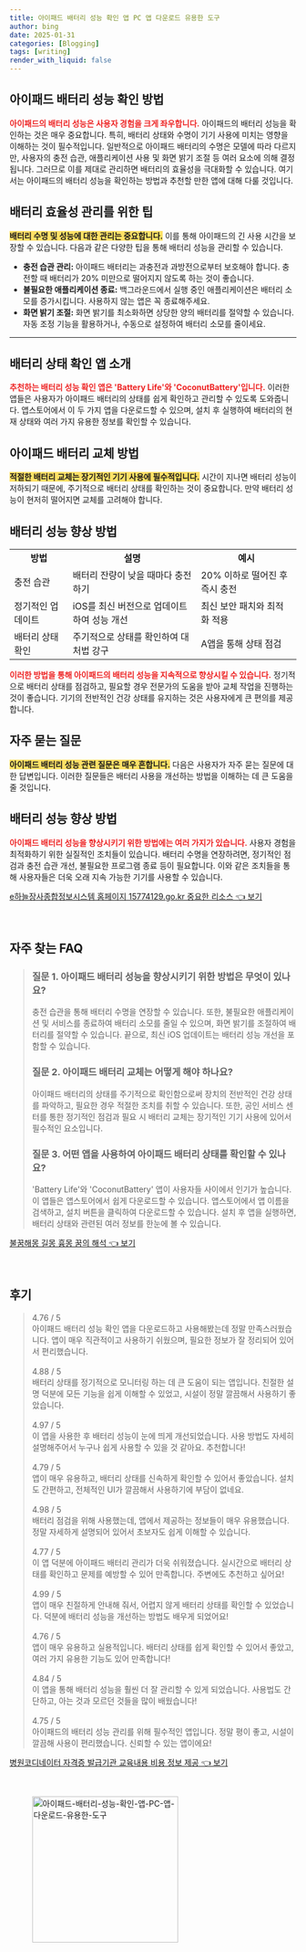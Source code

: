 ```yaml
---
title: 아이패드 배터리 성능 확인 앱 PC 앱 다운로드 유용한 도구
author: bing
date: 2025-01-31
categories: [Blogging]
tags: [writing]
render_with_liquid: false
---
```



<h2 id='아이패드_배터리_성능_확인'>아이패드 배터리 성능 확인 방법</h2>

<p><b><span style="color: #ee2323;">아이패드의 배터리 성능은 사용자 경험을 크게 좌우합니다.</span></b> 아이패드의 배터리 성능을 확인하는 것은 매우 중요합니다. 특히, 배터리 상태와 수명이 기기 사용에 미치는 영향을 이해하는 것이 필수적입니다. 일반적으로 아이패드 배터리의 수명은 모델에 따라 다르지만, 사용자의 충전 습관, 애플리케이션 사용 및 화면 밝기 조절 등 여러 요소에 의해 결정됩니다. 그러므로 이를 제대로 관리하면 배터리의 효율성을 극대화할 수 있습니다. 여기서는 아이패드의 배터리 성능을 확인하는 방법과 추천할 만한 앱에 대해 다룰 것입니다.</p>

<h2 id='배터리_효율성_관리를_위한_팁'>배터리 효율성 관리를 위한 팁</h2>

<p><b><span style="background-color: #ffe066;">배터리 수명 및 성능에 대한 관리는 중요합니다.</span></b> 이를 통해 아이패드의 긴 사용 시간을 보장할 수 있습니다. 다음과 같은 다양한 팁을 통해 배터리 성능을 관리할 수 있습니다.</p>

<ul>
    <li><b>충전 습관 관리:</b> 아이패드 배터리는 과충전과 과방전으로부터 보호해야 합니다. 충전할 때 배터리가 20% 미만으로 떨어지지 않도록 하는 것이 좋습니다.</li>
    <li><b>불필요한 애플리케이션 종료:</b> 백그라운드에서 실행 중인 애플리케이션은 배터리 소모를 증가시킵니다. 사용하지 않는 앱은 꼭 종료해주세요.</li>
    <li><b>화면 밝기 조절:</b> 화면 밝기를 최소화하면 상당한 양의 배터리를 절약할 수 있습니다. 자동 조정 기능을 활용하거나, 수동으로 설정하여 배터리 소모를 줄이세요.</li>
</ul>

<hr />

<h2 id='배터리_상태_확인_앱_소개'>배터리 상태 확인 앱 소개</h2>

<p><b><span style="color: #ee2323;">추천하는 배터리 성능 확인 앱은 'Battery Life'와 'CoconutBattery'입니다.</span></b> 이러한 앱들은 사용자가 아이패드 배터리의 상태를 쉽게 확인하고 관리할 수 있도록 도와줍니다. 앱스토어에서 이 두 가지 앱을 다운로드할 수 있으며, 설치 후 실행하여 배터리의 현재 상태와 여러 가지 유용한 정보를 확인할 수 있습니다.</p>

<h2 id='아이패드_배터리_교체_방법'>아이패드 배터리 교체 방법</h2>

<p><b><span style="background-color: #ffe066;">적절한 배터리 교체는 장기적인 기기 사용에 필수적입니다.</span></b> 시간이 지나면 배터리 성능이 저하되기 때문에, 주기적으로 배터리 상태를 확인하는 것이 중요합니다. 만약 배터리 성능이 현저히 떨어지면 교체를 고려해야 합니다.</p>

<h2 id='배터리_성능_향상_방법'>배터리 성능 향상 방법</h2>

<table>
    <tr>
        <td style="text-align: center; height: 17px;"><b>방법</b></td>
        <td style="text-align: center; height: 17px;"><b>설명</b></td>
        <td style="text-align: center; height: 17px;"><b>예시</b></td>
    </tr>
    <tr>
        <td>충전 습관</td>
        <td>배터리 잔량이 낮을 때마다 충전하기</td>
        <td>20% 이하로 떨어진 후 즉시 충전</td>
    </tr>
    <tr>
        <td>정기적인 업데이트</td>
        <td>iOS를 최신 버전으로 업데이트하여 성능 개선</td>
        <td>최신 보안 패치와 최적화 적용</td>
    </tr>
    <tr>
        <td>배터리 상태 확인</td>
        <td>주기적으로 상태를 확인하여 대처법 강구</td>
        <td>A앱을 통해 상태 점검</td>
    </tr>
</table>

<p><b><span style="color: #ee2323;">이러한 방법을 통해 아이패드의 배터리 성능을 지속적으로 향상시킬 수 있습니다.</span></b> 정기적으로 배터리 상태를 점검하고, 필요할 경우 전문가의 도움을 받아 교체 작업을 진행하는 것이 좋습니다. 기기의 전반적인 건강 상태를 유지하는 것은 사용자에게 큰 편의를 제공합니다.</p>

<h2 id='자주_묻는_질문'>자주 묻는 질문</h2>

<p><b><span style="background-color: #ffe066;">아이패드 배터리 성능 관련 질문은 매우 흔합니다.</span></b> 다음은 사용자가 자주 묻는 질문에 대한 답변입니다. 이러한 질문들은 배터리 사용을 개선하는 방법을 이해하는 데 큰 도움을 줄 것입니다.</p>

<h2 id='배터리_성능_향상_방법'>배터리 성능 향상 방법</h2>

<p><b><span style="color: #ee2323;">아이패드 배터리 성능을 향상시키기 위한 방법에는 여러 가지가 있습니다.</span></b> 사용자 경험을 최적화하기 위한 실질적인 조치들이 있습니다. 배터리 수명을 연장하려면, 정기적인 점검과 충전 습관 개선, 불필요한 프로그램 종료 등이 필요합니다. 이와 같은 조치들을 통해 사용자들은 더욱 오래 지속 가능한 기기를 사용할 수 있습니다.</p>


<p><a class="click-button" title="e하늘장사종합정보시스템 홈페이지 15774129.go.kr 중요한 리소스" href="https://aptwhite.github.io/posts/e%ED%95%98%EB%8A%98%EC%9E%A5%EC%82%AC%EC%A2%85%ED%95%A9%EC%A0%95%EB%B3%B4%EC%8B%9C%EC%8A%A4%ED%85%9C-%ED%99%88%ED%8E%98%EC%9D%B4%EC%A7%80-15774129.go.kr-%EC%A4%91%EC%9A%94%ED%95%9C-%EB%A6%AC%EC%86%8C%EC%8A%A4/" rel="dofollow">e하늘장사종합정보시스템 홈페이지 15774129.go.kr 중요한 리소스 👈 보기</a></p><br>
<h2 id='자주_찾는_FAQ'>자주 찾는 FAQ</h2>
<div itemscope="" itemtype="https://schema.org/FAQPage"> 
<blockquote> 
<div itemscope="" itemprop="mainEntity" itemtype="https://schema.org/Question"> 
<h3 itemprop="name">질문 1. 아이패드 배터리 성능을 향상시키기 위한 방법은 무엇이 있나요?</h3> 
<div itemscope="" itemprop="acceptedAnswer" itemtype="https://schema.org/Answer"> 
<span itemprop="text"> 
<p>충전 습관을 통해 배터리 수명을 연장할 수 있습니다. 또한, 불필요한 애플리케이션 및 서비스를 종료하여 배터리 소모를 줄일 수 있으며, 화면 밝기를 조절하여 배터리를 절약할 수 있습니다. 끝으로, 최신 iOS 업데이트는 배터리 성능 개선을 포함할 수 있습니다.</p> 
</span> 
</div> 
</div> 

<div itemscope="" itemprop="mainEntity" itemtype="https://schema.org/Question"> 
<h3 itemprop="name">질문 2. 아이패드 배터리 교체는 어떻게 해야 하나요?</h3> 
<div itemscope="" itemprop="acceptedAnswer" itemtype="https://schema.org/Answer"> 
<span itemprop="text"> 
<p>아이패드 배터리의 상태를 주기적으로 확인함으로써 장치의 전반적인 건강 상태를 파악하고, 필요한 경우 적절한 조치를 취할 수 있습니다. 또한, 공인 서비스 센터를 통한 정기적인 점검과 필요 시 배터리 교체는 장기적인 기기 사용에 있어서 필수적인 요소입니다.</p> 
</span> 
</div> 
</div> 

<div itemscope="" itemprop="mainEntity" itemtype="https://schema.org/Question"> 
<h3 itemprop="name">질문 3. 어떤 앱을 사용하여 아이패드 배터리 상태를 확인할 수 있나요?</h3> 
<div itemscope="" itemprop="acceptedAnswer" itemtype="https://schema.org/Answer"> 
<span itemprop="text"> 
<p>'Battery Life'와 'CoconutBattery' 앱이 사용자들 사이에서 인기가 높습니다. 이 앱들은 앱스토어에서 쉽게 다운로드할 수 있습니다. 앱스토어에서 앱 이름을 검색하고, 설치 버튼을 클릭하여 다운로드할 수 있습니다. 설치 후 앱을 실행하면, 배터리 상태와 관련된 여러 정보를 한눈에 볼 수 있습니다.</p> 
</span> 
</div> 
</div> 
</blockquote> 
</div>
<p><a class="click-button" title="불꿈해몽 길몽 흉몽 꿈의 해석" href="https://aptwhite.github.io/posts/%EB%B6%88%EA%BF%88%ED%95%B4%EB%AA%BD-%EA%B8%B8%EB%AA%BD-%ED%9D%89%EB%AA%BD-%EA%BF%88%EC%9D%98-%ED%95%B4%EC%84%9D/" rel="dofollow">불꿈해몽 길몽 흉몽 꿈의 해석 👈 보기</a></p><br>
<h2 id='후기'>후기</h2>
<div itemscope itemtype="https://schema.org/Product">
  <blockquote>
  <div itemprop="review" itemscope itemtype="https://schema.org/Review">
      <div itemprop="reviewRating" itemscope itemtype="https://schema.org/Rating"> <span itemprop="ratingValue">4.76</span> / <span itemprop="bestRating">5</span> </div>
      <span itemprop="reviewBody">아이패드 배터리 성능 확인 앱을 다운로드하고 사용해봤는데 정말 만족스러웠습니다. 앱이 매우 직관적이고 사용하기 쉬웠으며, 필요한 정보가 잘 정리되어 있어서 편리했습니다.</span>
  </div>
  <br>
  <div itemprop="review" itemscope itemtype="https://schema.org/Review">
      <div itemprop="reviewRating" itemscope itemtype="https://schema.org/Rating"> <span itemprop="ratingValue">4.88</span> / <span itemprop="bestRating">5</span> </div>
      <span itemprop="reviewBody">배터리 상태를 정기적으로 모니터링 하는 데 큰 도움이 되는 앱입니다. 친절한 설명 덕분에 모든 기능을 쉽게 이해할 수 있었고, 시설이 정말 깔끔해서 사용하기 좋았습니다.</span>
  </div>
  <br>
  <div itemprop="review" itemscope itemtype="https://schema.org/Review">
      <div itemprop="reviewRating" itemscope itemtype="https://schema.org/Rating"> <span itemprop="ratingValue">4.97</span> / <span itemprop="bestRating">5</span> </div>
      <span itemprop="reviewBody">이 앱을 사용한 후 배터리 성능이 눈에 띄게 개선되었습니다. 사용 방법도 자세히 설명해주어서 누구나 쉽게 사용할 수 있을 것 같아요. 추천합니다!</span>
  </div>
  <br>
  <div itemprop="review" itemscope itemtype="https://schema.org/Review">
      <div itemprop="reviewRating" itemscope itemtype="https://schema.org/Rating"> <span itemprop="ratingValue">4.79</span> / <span itemprop="bestRating">5</span> </div>
      <span itemprop="reviewBody">앱이 매우 유용하고, 배터리 상태를 신속하게 확인할 수 있어서 좋았습니다. 설치도 간편하고, 전체적인 UI가 깔끔해서 사용하기에 부담이 없네요.</span>
  </div>
  <br>
  <div itemprop="review" itemscope itemtype="https://schema.org/Review">
      <div itemprop="reviewRating" itemscope itemtype="https://schema.org/Rating"> <span itemprop="ratingValue">4.98</span> / <span itemprop="bestRating">5</span> </div>
      <span itemprop="reviewBody">배터리 점검을 위해 사용했는데, 앱에서 제공하는 정보들이 매우 유용했습니다. 정말 자세하게 설명되어 있어서 초보자도 쉽게 이해할 수 있습니다.</span>
  </div>
  <br>
  <div itemprop="review" itemscope itemtype="https://schema.org/Review">
      <div itemprop="reviewRating" itemscope itemtype="https://schema.org/Rating"> <span itemprop="ratingValue">4.77</span> / <span itemprop="bestRating">5</span> </div>
      <span itemprop="reviewBody">이 앱 덕분에 아이패드 배터리 관리가 더욱 쉬워졌습니다. 실시간으로 배터리 상태를 확인하고 문제를 예방할 수 있어 만족합니다. 주변에도 추천하고 싶어요!</span>
  </div>
  <br>
  <div itemprop="review" itemscope itemtype="https://schema.org/Review">
      <div itemprop="reviewRating" itemscope itemtype="https://schema.org/Rating"> <span itemprop="ratingValue">4.99</span> / <span itemprop="bestRating">5</span> </div>
      <span itemprop="reviewBody">앱이 매우 친절하게 안내해 줘서, 어렵지 않게 배터리 상태를 확인할 수 있었습니다. 덕분에 배터리 성능을 개선하는 방법도 배우게 되었어요!</span>
  </div>
  <br>
  <div itemprop="review" itemscope itemtype="https://schema.org/Review">
      <div itemprop="reviewRating" itemscope itemtype="https://schema.org/Rating"> <span itemprop="ratingValue">4.76</span> / <span itemprop="bestRating">5</span> </div>
      <span itemprop="reviewBody">앱이 매우 유용하고 실용적입니다. 배터리 상태를 쉽게 확인할 수 있어서 좋았고, 여러 가지 유용한 기능도 있어 만족합니다!</span>
  </div>
  <br>
  <div itemprop="review" itemscope itemtype="https://schema.org/Review">
      <div itemprop="reviewRating" itemscope itemtype="https://schema.org/Rating"> <span itemprop="ratingValue">4.84</span> / <span itemprop="bestRating">5</span> </div>
      <span itemprop="reviewBody">이 앱을 통해 배터리 성능을 훨씬 더 잘 관리할 수 있게 되었습니다. 사용법도 간단하고, 아는 것과 모르던 것들을 많이 배웠습니다!</span>
  </div>
  <br>
  <div itemprop="review" itemscope itemtype="https://schema.org/Review">
      <div itemprop="reviewRating" itemscope itemtype="https://schema.org/Rating"> <span itemprop="ratingValue">4.75</span> / <span itemprop="bestRating">5</span> </div>
      <span itemprop="reviewBody">아이패드의 배터리 성능 관리를 위해 필수적인 앱입니다. 정말 평이 좋고, 시설이 깔끔해 사용이 편리했습니다. 신뢰할 수 있는 앱이에요!</span>
  </div>
  </blockquote>
</div>
<p><a class="click-button" title="병원코디네이터 자격증 발급기관 교육내용 비용 정보 제공" href="https://aptwhite.github.io/posts/%EB%B3%91%EC%9B%90%EC%BD%94%EB%94%94%EB%84%A4%EC%9D%B4%ED%84%B0-%EC%9E%90%EA%B2%A9%EC%A6%9D-%EB%B0%9C%EA%B8%89%EA%B8%B0%EA%B4%80-%EA%B5%90%EC%9C%A1%EB%82%B4%EC%9A%A9-%EB%B9%84%EC%9A%A9-%EC%A0%95%EB%B3%B4-%EC%A0%9C%EA%B3%B5/" rel="dofollow">병원코디네이터 자격증 발급기관 교육내용 비용 정보 제공 👈 보기</a></p><br>
<figure class="image"><img src="https://aptwhite.github.io/assets/img/thumbnail/아이패드-배터리-성능-확인-앱-PC-앱-다운로드-유용한-도구.webp" alt="아이패드-배터리-성능-확인-앱-PC-앱-다운로드-유용한-도구" width="256" height="256"></figure>